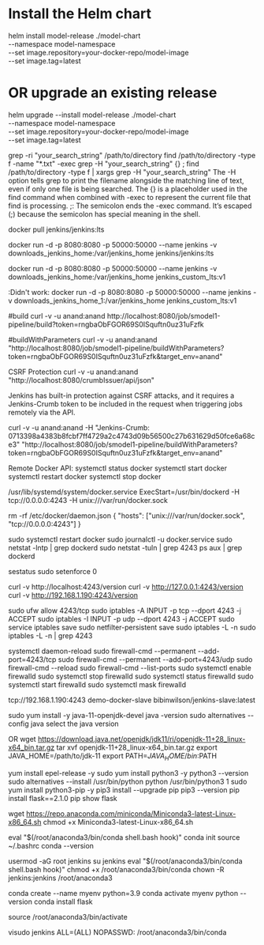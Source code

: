 # Install the Helm chart
helm install model-release ./model-chart \
  --namespace model-namespace \
  --set image.repository=your-docker-repo/model-image \
  --set image.tag=latest

# OR upgrade an existing release
helm upgrade --install model-release ./model-chart \
  --namespace model-namespace \
  --set image.repository=your-docker-repo/model-image \
  --set image.tag=latest

grep -ri "your_search_string" /path/to/directory
find /path/to/directory -type f -name "*.txt" -exec grep -H "your_search_string" {} \;
find /path/to/directory -type f | xargs grep -H "your_search_string"
  The -H option tells grep to print the filename alongside the matching line of text, even if only one file is being searched.
  The {} is a placeholder used in the find command when combined with -exec to represent the current file that find is processing.
  \;: The semicolon ends the -exec command. It’s escaped (\;) because the semicolon has special meaning in the shell.

docker pull jenkins/jenkins:lts

docker run -d -p 8080:8080 -p 50000:50000 --name jenkins -v downloads_jenkins_home:/var/jenkins_home jenkins/jenkins:lts

docker run -d -p 8080:8080 -p 50000:50000 --name jenkins -v downloads_jenkins_home:/var/jenkins_home jenkins_custom_lts:v1

:Didn't work:
docker run -d -p 8080:8080 -p 50000:50000 --name jenkins -v downloads_jenkins_home_1:/var/jenkins_home jenkins_custom_lts:v1

#build
curl -v -u anand:anand http://localhost:8080/job/smodel1-pipeline/build?token=rngbaObFGOR69S0ISquftn0uz31uFzfk

#buildWithParameters
curl -v -u anand:anand "http://localhost:8080/job/smodel1-pipeline/buildWithParameters?token=rngbaObFGOR69S0ISquftn0uz31uFzfk&target_env=anand"

CSRF Protection
curl -v -u anand:anand "http://localhost:8080/crumbIssuer/api/json"

Jenkins has built-in protection against CSRF attacks, and it requires a Jenkins-Crumb token to be included in the request when triggering jobs remotely via the API.

curl -v -u anand:anand -H "Jenkins-Crumb: 0713398a4383b8fcbf7ff4729a2c4743d09b56500c27b631629d50fce6a68ce3" "http://localhost:8080/job/smodel1-pipeline/buildWithParameters?token=rngbaObFGOR69S0ISquftn0uz31uFzfk&target_env=anand"


Remote Docker API:
systemctl status docker
systemctl start docker
systemctl restart docker
systemctl stop docker

/usr/lib/systemd/system/docker.service
ExecStart=/usr/bin/dockerd -H tcp://0.0.0.0:4243 -H unix:///var/run/docker.sock

rm -rf  /etc/docker/daemon.json
{
    "hosts": ["unix:///var/run/docker.sock", "tcp://0.0.0.0:4243"]
}

sudo systemctl restart docker
sudo journalctl -u docker.service
sudo netstat -lntp | grep dockerd
sudo netstat -tuln | grep 4243
ps aux | grep dockerd

sestatus
sudo setenforce 0

curl -v http://localhost:4243/version
curl -v http://127.0.0.1:4243/version
curl -v http://192.168.1.190:4243/version

sudo ufw allow 4243/tcp
sudo iptables -A INPUT -p tcp --dport 4243 -j ACCEPT
sudo iptables -I INPUT -p udp --dport 4243 -j ACCEPT
sudo service iptables save
sudo netfilter-persistent save
sudo iptables -L -n
sudo iptables -L -n | grep 4243

systemctl daemon-reload
sudo firewall-cmd --permanent --add-port=4243/tcp
sudo firewall-cmd --permanent --add-port=4243/udp
sudo firewall-cmd --reload
sudo firewall-cmd --list-ports
sudo systemctl enable firewalld
sudo systemctl stop firewalld
sudo systemctl status firewalld
sudo systemctl start firewalld
sudo systemctl mask firewalld

tcp://192.168.1.190:4243
demo-docker-slave
bibinwilson/jenkins-slave:latest

sudo yum install -y java-11-openjdk-devel
java -version
sudo alternatives --config java
  select the java version

OR
wget https://download.java.net/openjdk/jdk11/ri/openjdk-11+28_linux-x64_bin.tar.gz
tar xvf openjdk-11+28_linux-x64_bin.tar.gz
export JAVA_HOME=/path/to/jdk-11
export PATH=$JAVA_HOME/bin:$PATH

yum install epel-release -y
sudo yum install python3 -y
python3 --version
sudo alternatives --install /usr/bin/python python /usr/bin/python3 1
sudo yum install python3-pip -y
pip3 install --upgrade pip
pip3 --version
pip install flask==2.1.0
pip show flask

wget https://repo.anaconda.com/miniconda/Miniconda3-latest-Linux-x86_64.sh
chmod +x Miniconda3-latest-Linux-x86_64.sh

eval "$(/root/anaconda3/bin/conda shell.bash hook)"
conda init
source ~/.bashrc
conda --version

usermod -aG root jenkins
su jenkins
eval "$(/root/anaconda3/bin/conda shell.bash hook)"
chmod +x /root/anaconda3/bin/conda
chown -R jenkins:jenkins /root/anaconda3

conda create --name myenv python=3.9
conda activate myenv
python --version
conda install flask

source /root/anaconda3/bin/activate

visudo
jenkins ALL=(ALL) NOPASSWD: /root/anaconda3/bin/conda



